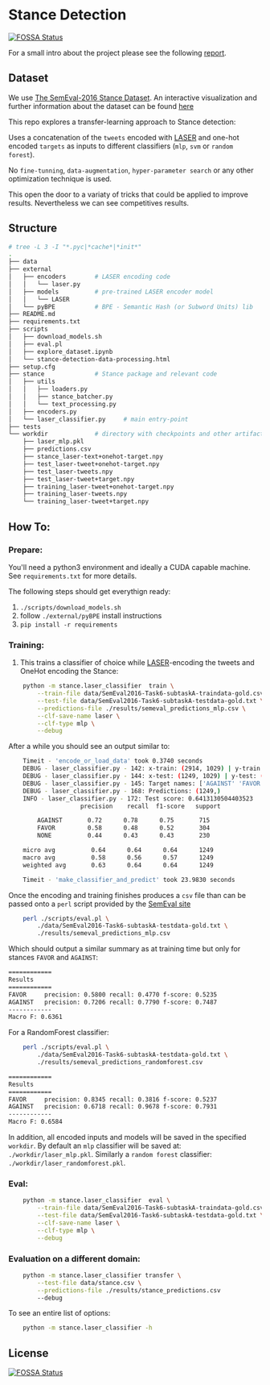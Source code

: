# Stance Detection
[![FOSSA Status](https://app.fossa.io/api/projects/git%2Bgithub.com%2Fjmrf%2FStancePrediction.svg?type=shield)](https://app.fossa.io/projects/git%2Bgithub.com%2Fjmrf%2FStancePrediction?ref=badge_shield)


For a small intro about the project please see the following
[report](https://www.overleaf.com/read/vdvcwbnqgkdr).


## Dataset

We use [The SemEval-2016 Stance Dataset](http://www.saifmohammad.com/WebDocs/stance-data-all-annotations.zip).
An interactive visualization and further information about the dataset
can be found [here](http://www.saifmohammad.com/WebPages/StanceDataset.htm)

This repo explores a transfer-learning approach to Stance detection:

Uses a concatenation of the `tweets` encoded with
[LASER](https://github.com/facebookresearch/LASER) and one-hot encoded
 `targets` as inputs to different classifiers (`mlp`, `svm` or `random forest`).

No `fine-tunning`, `data-augmentation`, `hyper-parameter search` or
any other optimization technique is used.

This open the door to a variaty of tricks that could be applied to improve
results. Nevertheless we can see competitives results.


## Structure

```bash
# tree -L 3 -I "*.pyc|*cache*|*init*"
.
├── data
├── external
│   ├── encoders        # LASER encoding code
│   │   └── laser.py
│   ├── models          # pre-trained LASER encoder model
│   │   └── LASER
│   └── pyBPE           # BPE - Semantic Hash (or Subword Units) lib
├── README.md
├── requirements.txt
├── scripts
│   ├── download_models.sh
│   ├── eval.pl
│   ├── explore_dataset.ipynb
│   └── stance-detection-data-processing.html
├── setup.cfg
├── stance              # Stance package and relevant code
│   ├── utils
│   │   ├── loaders.py
│   │   ├── stance_batcher.py
│   │   └── text_processing.py
│   ├── encoders.py
│   └── laser_classifier.py     # main entry-point
├── tests
└── workdir             # directory with checkpoints and other artifacts
    ├── laser_mlp.pkl
    ├── predictions.csv
    ├── stance_laser-text+onehot-target.npy
    ├── test_laser-tweet+onehot-target.npy
    ├── test_laser-tweets.npy
    ├── test_laser-tweet+target.npy
    ├── training_laser-tweet+onehot-target.npy
    ├── training_laser-tweets.npy
    └── training_laser-tweet+target.npy
```


## How To:

### Prepare:

You'll need a python3 environment and ideally a CUDA capable machine.
See `requirements.txt` for more details.

The following steps should get everythign ready:

1. `./scripts/download_models.sh`
2. follow `./external/pyBPE` install instructions
3. `pip install -r requirements`

### Training:

1. This trains a classifier of choice
while [LASER](https://github.com/facebookresearch/LASER)-encoding
the tweets and OneHot encoding the Stance:
```bash
    python -m stance.laser_classifier  train \
        --train-file data/SemEval2016-Task6-subtaskA-traindata-gold.csv \
        --test-file data/SemEval2016-Task6-subtaskA-testdata-gold.txt \
        --predictions-file ./results/semeval_predictions_mlp.csv \
        --clf-save-name laser \
        --clf-type mlp \
        --debug
```

After a while you should see an output similar to:
```bash
    Timeit - 'encode_or_load_data' took 0.3740 seconds
    DEBUG - laser_classifier.py - 142: x-train: (2914, 1029) | y-train: (2914,)
    DEBUG - laser_classifier.py - 144: x-test: (1249, 1029) | y-test: (1249,)
    DEBUG - laser_classifier.py - 145: Target names: ['AGAINST' 'FAVOR' 'NONE']
    DEBUG - laser_classifier.py - 168: Predictions: (1249,)
    INFO - laser_classifier.py - 172: Test score: 0.6413130504403523
                    precision    recall  f1-score   support

        AGAINST       0.72      0.78      0.75       715
        FAVOR         0.58      0.48      0.52       304
        NONE          0.44      0.43      0.43       230

    micro avg          0.64      0.64      0.64      1249
    macro avg          0.58      0.56      0.57      1249
    weighted avg       0.63      0.64      0.64      1249

    Timeit - 'make_classifier_and_predict' took 23.9830 seconds
```

Once the encoding and training finishes produces a `csv` file
than can be passed onto a `perl` script provided by the
[SemEval site](http://alt.qcri.org/semeval2016/task6/index.php?id=data-and-tools)
```bash
    perl ./scripts/eval.pl \
        ./data/SemEval2016-Task6-subtaskA-testdata-gold.txt \
        ./results/semeval_predictions_mlp.csv
```

Which should output a similar summary as at training time but only for
stances `FAVOR` and `AGAINST`:

```bash
============
Results
============
FAVOR     precision: 0.5800 recall: 0.4770 f-score: 0.5235
AGAINST   precision: 0.7206 recall: 0.7790 f-score: 0.7487
------------
Macro F: 0.6361
```

For a RandomForest classifier:
```bash
    perl ./scripts/eval.pl \
        ./data/SemEval2016-Task6-subtaskA-testdata-gold.txt \
        ./results/semeval_predictions_randomforest.csv

============
Results
============
FAVOR     precision: 0.8345 recall: 0.3816 f-score: 0.5237
AGAINST   precision: 0.6718 recall: 0.9678 f-score: 0.7931
------------
Macro F: 0.6584
```

In addition, all encoded inputs and models will be saved in the specified
`workdir`.
By default an `mlp` classifier will be saved at: `./workdir/laser_mlp.pkl`.
Similarly a `random forest` classifier: `./workdir/laser_randomforest.pkl`.

### Eval:
```bash
    python -m stance.laser_classifier  eval \
        --train-file data/SemEval2016-Task6-subtaskA-traindata-gold.csv \
        --test-file data/SemEval2016-Task6-subtaskA-testdata-gold.txt \
        --clf-save-name laser \
        --clf-type mlp \
        --debug
```

### Evaluation on a different domain:
```bash
    python -m stance.laser_classifier transfer \
        --test-file data/stance.csv \
        --predictions-file ./results/stance_predictions.csv
        --debug
```

To see an entire list of options:
```bash
    python -m stance.laser_classifier -h
```


## License
[![FOSSA Status](https://app.fossa.io/api/projects/git%2Bgithub.com%2Fjmrf%2FStancePrediction.svg?type=large)](https://app.fossa.io/projects/git%2Bgithub.com%2Fjmrf%2FStancePrediction?ref=badge_large)